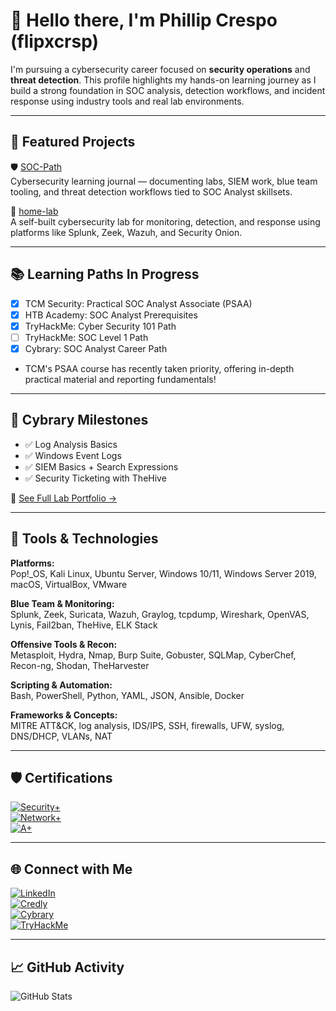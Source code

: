 # 👋 Hello there, I'm Phillip Crespo (flipxcrsp)

I'm pursuing a cybersecurity career focused on **security operations** and **threat detection**. This profile highlights my hands-on learning journey as I build a strong foundation in SOC analysis, detection workflows, and incident response using industry tools and real lab environments.

---

## 🔬 Featured Projects

🛡️ [SOC-Path](https://github.com/flipxcrsp/SOC-Path)  
Cybersecurity learning journal — documenting labs, SIEM work, blue team tooling, and threat detection workflows tied to SOC Analyst skillsets.


🧪 [home-lab](https://github.com/flipxcrsp/home-lab)  
A self-built cybersecurity lab for monitoring, detection, and response using platforms like Splunk, Zeek, Wazuh, and Security Onion.

---

## 📚 Learning Paths In Progress

- [x] TCM Security: Practical SOC Analyst Associate (PSAA) 
- [x] HTB Academy: SOC Analyst Prerequisites  
- [x] TryHackMe: Cyber Security 101 Path  
- [ ] TryHackMe: SOC Level 1 Path  
- [x] Cybrary: SOC Analyst Career Path  

- TCM's PSAA course has recently taken priority, offering in-depth practical material and reporting fundamentals!

---

## 📜 Cybrary Milestones

- ✅ Log Analysis Basics  
- ✅ Windows Event Logs  
- ✅ SIEM Basics + Search Expressions  
- ✅ Security Ticketing with TheHive

🔗 [See Full Lab Portfolio →](https://github.com/flipxcrsp/SOC-Path/tree/main/Cybrary)

---

## 🧰 Tools & Technologies

**Platforms:**  
Pop!_OS, Kali Linux, Ubuntu Server, Windows 10/11, Windows Server 2019, macOS, VirtualBox, VMware

**Blue Team & Monitoring:**  
Splunk, Zeek, Suricata, Wazuh, Graylog, tcpdump, Wireshark, OpenVAS, Lynis, Fail2ban, TheHive, ELK Stack

**Offensive Tools & Recon:**  
Metasploit, Hydra, Nmap, Burp Suite, Gobuster, SQLMap, CyberChef, Recon-ng, Shodan, TheHarvester

**Scripting & Automation:**  
Bash, PowerShell, Python, YAML, JSON, Ansible, Docker

**Frameworks & Concepts:**  
MITRE ATT&CK, log analysis, IDS/IPS, SSH, firewalls, UFW, syslog, DNS/DHCP, VLANs, NAT

---

## 🛡️ Certifications

[![Security+](https://img.shields.io/badge/CompTIA-Security%2B-blueviolet?style=for-the-badge&logo=comptia)](https://www.credly.com/badges/fa087431-3a47-402d-a99a-0fed1f6e5611)  
[![Network+](https://img.shields.io/badge/CompTIA-Network%2B-blue?style=for-the-badge&logo=comptia)](https://www.credly.com/badges/83522a0a-31a1-4177-968a-bfa2b4d76b1d)  
[![A+](https://img.shields.io/badge/CompTIA-A%2B-red?style=for-the-badge&logo=comptia)](https://www.credly.com/badges/a3f85b3c-5bc3-4f61-a9ae-0eeaf884f69f)

---

## 🌐 Connect with Me

[![LinkedIn](https://img.shields.io/badge/LinkedIn-Phillip5280-blue?logo=linkedin&style=for-the-badge)](https://www.linkedin.com/in/phillip5280)  
[![Credly](https://img.shields.io/badge/Credentials-Credly-orange?logo=credly&style=for-the-badge)](https://www.credly.com/users/phillip5280)  
[![Cybrary](https://img.shields.io/badge/Cybrary-Profile-00467f?logo=cybrary&style=for-the-badge)](https://app.cybrary.it/profile/flipxcrsp)  
[![TryHackMe](https://img.shields.io/badge/TryHackMe-Profile-red?logo=tryhackme&style=for-the-badge)](https://tryhackme.com/p/flipxcrsp)

---

## 📈 GitHub Activity

![GitHub Stats](https://github-readme-stats.vercel.app/api?username=flipxcrsp&show_icons=true&theme=radical)
